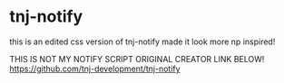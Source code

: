 # tnj-notify
this is an edited css version of tnj-notify made it look more np inspired!

THIS IS NOT MY NOTIFY SCRIPT ORIGINAL CREATOR LINK BELOW!
https://github.com/tnj-development/tnj-notify


